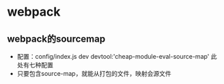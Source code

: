 # webpack
## webpack的sourcemap
* 配置：config/index.js dev devtool:'cheap-module-eval-source-map' 此处有七种配置
* 只要包含source-map，就能从打包的文件，映射会源文件